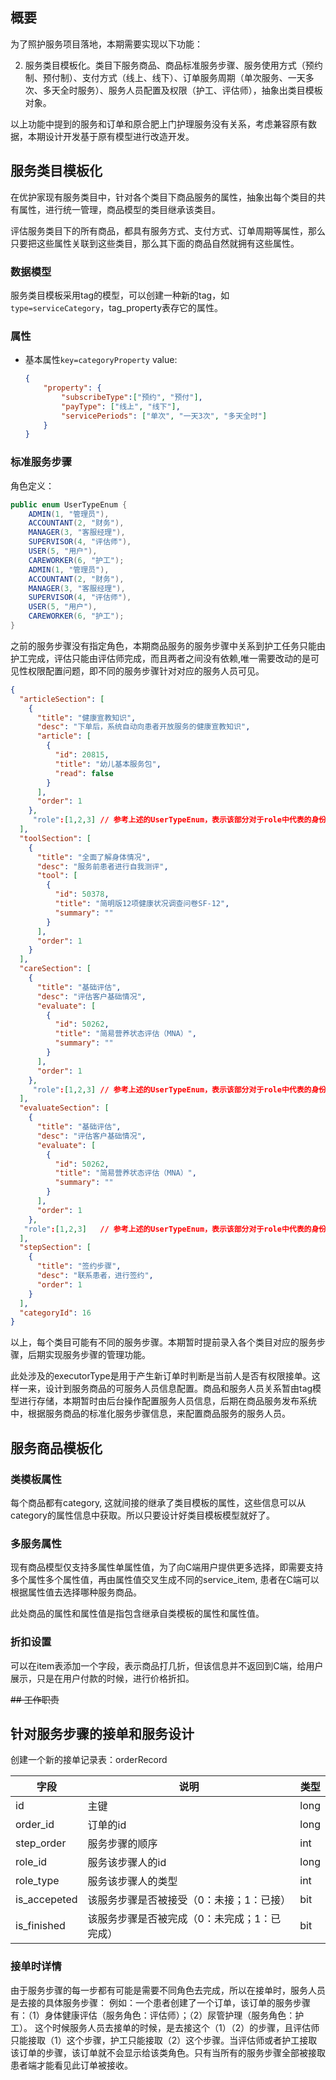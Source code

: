 ## 概要
为了照护服务项目落地，本期需要实现以下功能：

2. 服务类目模板化。类目下服务商品、商品标准服务步骤、服务使用方式（预约制、预付制）、支付方式（线上、线下）、订单服务周期（单次服务、一天多次、多天全时服务）、服务人员配置及权限（护工、评估师），抽象出类目模板对象。

以上功能中提到的服务和订单和原合肥上门护理服务没有关系，考虑兼容原有数据，本期设计开发基于原有模型进行改造开发。

## 服务类目模板化

在优护家现有服务类目中，针对各个类目下商品服务的属性，抽象出每个类目的共有属性，进行统一管理，商品模型的类目继承该类目。

评估服务类目下的所有商品，都具有服务方式、支付方式、订单周期等属性，那么只要把这些属性关联到这些类目，那么其下面的商品自然就拥有这些属性。

### 数据模型

服务类目模板采用tag的模型，可以创建一种新的tag，如`type=serviceCategory`，tag_property表存它的属性。

### 属性

* 基本属性`key=categoryProperty` 
    value:

    ```json
    {
        "property": {
            "subscribeType":["预约", "预付"],
            "payType": ["线上", "线下"],
            "servicePeriods": ["单次", "一天3次", "多天全时"]
        }
    }   
    ```
    
### 标准服务步骤

角色定义：

```java
public enum UserTypeEnum {
    ADMIN(1, "管理员"),
    ACCOUNTANT(2, "财务"),
    MANAGER(3, "客服经理"),
    SUPERVISOR(4, "评估师"),
    USER(5, "用户"),
    CAREWORKER(6, "护工");
    ADMIN(1, "管理员"),
    ACCOUNTANT(2, "财务"),
    MANAGER(3, "客服经理"),
    SUPERVISOR(4, "评估师"),
    USER(5, "用户"),
    CAREWORKER(6, "护工");
}
```
之前的服务步骤没有指定角色，本期商品服务的服务步骤中关系到护工任务只能由护工完成，评估只能由评估师完成，而且两者之间没有依赖,唯一需要改动的是可见性权限配置问题，即不同的服务步骤针对对应的服务人员可见。

```json
{
  "articleSection": [
    {
      "title": "健康宣教知识",
      "desc": "下单后，系统自动向患者开放服务的健康宣教知识",
      "article": [
        {
          "id": 20815,
          "title": "幼儿基本服务包",
          "read": false
        }
      ],
      "order": 1
    },
	 "role":[1,2,3]	// 参考上述的UserTypeEnum，表示该部分对于role中代表的身份可见
  ],
  "toolSection": [
    {
      "title": "全面了解身体情况",
      "desc": "服务前患者进行自我测评",
      "tool": [
        {
          "id": 50378,
          "title": "简明版12项健康状况调查问卷SF-12",
          "summary": ""
        }
      ],
      "order": 1
    }
  ],
  "careSection": [
    {
      "title": "基础评估",
      "desc": "评估客户基础情况",
      "evaluate": [
        {
          "id": 50262,
          "title": "简易营养状态评估（MNA）",
          "summary": ""
        }
      ],
      "order": 1
    },
	 "role":[1,2,3]	// 参考上述的UserTypeEnum，表示该部分对于role中代表的身份可见
  ],
  "evaluateSection": [
    {
      "title": "基础评估",
      "desc": "评估客户基础情况",
      "evaluate": [
        {
          "id": 50262,
          "title": "简易营养状态评估（MNA）",
          "summary": ""
        }
      ],
      "order": 1
    },
   "role":[1,2,3]	// 参考上述的UserTypeEnum，表示该部分对于role中代表的身份可见
  ],
  "stepSection": [
    {
      "title": "签约步骤",
      "desc": "联系患者，进行签约",
      "order": 1
    }
  ],
  "categoryId": 16
}
```

以上，每个类目可能有不同的服务步骤。本期暂时提前录入各个类目对应的服务步骤，后期实现服务步骤的管理功能。

此处涉及的executorType是用于产生新订单时判断是当前人是否有权限接单。这样一来，设计到服务商品的可服务人员信息配置。商品和服务人员关系暂由tag模型进行存储，本期暂时由后台操作配置服务人员信息，后期在商品服务发布系统中，根据服务商品的标准化服务步骤信息，来配置商品服务的服务人员。


## 服务商品模板化

### 类模板属性

每个商品都有category, 这就间接的继承了类目模板的属性，这些信息可以从category的属性信息中获取。所以只要设计好类目模板模型就好了。

### 多服务属性

现有商品模型仅支持多属性单属性值，为了向C端用户提供更多选择，即需要支持多个属性多个属性值，再由属性值交叉生成不同的service_item, 患者在C端可以根据属性值去选择哪种服务商品。

此处商品的属性和属性值是指包含继承自类模板的属性和属性值。

### 折扣设置
可以在item表添加一个字段，表示商品打几折，但该信息并不返回到C端，给用户展示，只是在用户付款的时候，进行价格折扣。


~~## 工作职责~~

## 针对服务步骤的接单和服务设计

创建一个新的接单记录表：orderRecord

| 字段 | 说明 | 类型 |
| --- | --- | --- |
| id | 主键 | long |
| order_id | 订单的id | long |
| step_order | 服务步骤的顺序 | int |
| role_id | 服务该步骤人的id | long |
| role_type | 服务该步骤人的类型 | int |
| is_accepeted | 该服务步骤是否被接受（0：未接；1：已接） | bit |
| is_finished | 该服务步骤是否被完成（0：未完成；1：已完成） | bit |

### 接单时详情

由于服务步骤的每一步都有可能是需要不同角色去完成，所以在接单时，服务人员是去接的具体服务步骤：
例如：一个患者创建了一个订单，该订单的服务步骤有：（1）身体健康评估（服务角色：评估师）；（2）尿管护理（服务角色：护工）。
这个时候服务人员去接单的时候，是去接这个（1）（2）的步骤，且评估师只能接取（1）这个步骤，护工只能接取（2）这个步骤。当评估师或者护工接取该订单的步骤，该订单就不会显示给该类角色。只有当所有的服务步骤全部被接取患者端才能看见此订单被接收。


